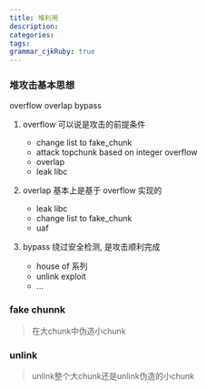 ```yaml
---
title: 堆利用
description: 
categories:
tags: 
grammar_cjkRuby: true
---
```


### 堆攻击基本思想 
overflow overlap bypass

1. overflow 可以说是攻击的前提条件
	+ change list to fake_chunk
	+ attack topchunk based on integer overflow
	+ overlap
	+ leak libc

2. overlap 基本上是基于 overflow 实现的
	+ leak libc
	+ change list to fake_chunk
	+ uaf

3. bypass 绕过安全检测, 是攻击顺利完成
	+ house of 系列
	+ unlink exploit
	+ ...

### fake chunnk
> 在大chunk中伪造小chunk

### unlink
> unlink整个大chunk还是unlink伪造的小chunk
